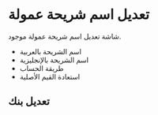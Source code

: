 # تعديل اسم شريحة عمولة
شاشة تعديل اسم شريحة عمولة موجود.
- اسم الشريحة بالعربية 
- اسم الشريحة بالإنجليزية 
- طريقة الحساب 
- استعادة القيم الأصلية
## تعديل بنك
